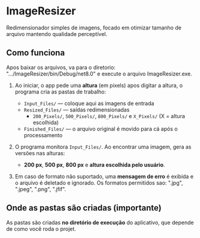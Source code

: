 # ImageResizer

Redimensionador simples de imagens, focado em otimizar tamanho de arquivo mantendo qualidade perceptível.

## Como funciona

Apos baixar os arquivos, va para o diretorio: ".../ImageResizer/bin/Debug/net8.0" e execute o arquivo ImageResizer.exe.

1. Ao iniciar, o app pede uma **altura** (em pixels) apos digitar a altura, o programa cria as pastas de trabalho:
   - `Input_Files/` — coloque aqui as imagens de entrada
   - `Resized_Files/` — saídas redimensionadas
     - `200_Pixels/`, `500_Pixels/`, `800_Pixels/` e `X_Pixels/` (X = altura escolhida)
   - `Finished_Files/` — o arquivo original é movido para cá após o processamento

2. O programa monitora `Input_Files/`. Ao encontrar uma imagem, gera as versões nas alturas:
   - **200 px**, **500 px**, **800 px** e **altura escolhida pelo usuário**.

3. Em caso de formato não suportado, uma **mensagem de erro** é exibida e o arquivo é deletado e ignorado.
   Os formatos permitidos sao: ".jpg", ".jpeg", ".png", ".jfif".

## Onde as pastas são criadas (importante)

As pastas são criadas **no diretório de execução** do aplicativo, que depende de como você roda o projet.
